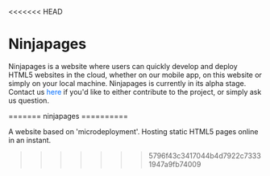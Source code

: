 <<<<<<< HEAD
<h1>Ninjapages</h1>
<p>
	 Ninjapages is a website where users can quickly develop and deploy HTML5 websites in the cloud, whether on our mobile app, on this website or simply on your local machine. Ninjapages is currently in its alpha stage. Contact us <a href='/contact' style='text-decoration:none;color:#006EFF;'>here</a> if you'd like to either contribute to the project, or simply ask us question. 
</p>
=======
ninjapages
==========

A website based on 'microdeployment'. Hosting static HTML5 pages online in an instant.
>>>>>>> 5796f43c3417044b4d7922c73331947a9fb74009
